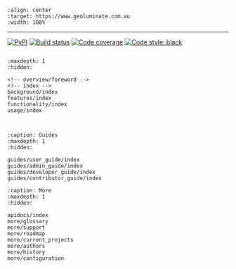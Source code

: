```{figure} _static/logo.svg
:align: center
:target: https://www.geoluminate.com.au
:width: 100%
```
______________________________________________________________________

[![PyPI](https://badge.fury.io/py/geoluminate.svg)](https://badge.fury.io/py/geoluminate) 
[![Build status](https://travis-ci.org/SSJenny90/geoluminate.svg?branch=master)](https://travis-ci.org/SSJenny90/geoluminate) 
[![Code coverage](https://codecov.io/gh/SSJenny90/geoluminate/branch/master/graph/badge.svg)](https://codecov.io/gh/SSJenny90/geoluminate) 
[![Code style: black](https://img.shields.io/badge/code%20style-black-000000.svg)](https://github.com/ambv/black)

<!-- [![Build Status](https://img.shields.io/github/actions/workflow/status/cookiecutter/cookiecutter-django/ci.yml?branch=master)](https://github.com/cookiecutter/cookiecutter-django/actions/workflows/ci.yml?query=branch%3Amaster) -->
<!-- [![Documentation Status](https://readthedocs.org/projects/cookiecutter-django/badge/?version=latest)](https://cookiecutter-django.readthedocs.io/en/latest/?badge=latest) -->
<!-- [![pre-commit.ci status](https://results.pre-commit.ci/badge/github/cookiecutter/cookiecutter-django/master.svg)](https://results.pre-commit.ci/latest/github/cookiecutter/cookiecutter-django/master) -->


<!-- [![Updates](https://pyup.io/repos/github/cookiecutter/cookiecutter-django/shield.svg)](https://pyup.io/repos/github/cookiecutter/cookiecutter-django/)
[![Join our Discord](https://img.shields.io/badge/Discord-cookiecutter-5865F2?style=flat&logo=discord&logoColor=white)](https://discord.gg/uFXweDQc5a)
[![Code Helpers Badge](https://www.codetriage.com/cookiecutter/cookiecutter-django/badges/users.svg)](https://www.codetriage.com/cookiecutter/cookiecutter-django) -->

```{include} overview/introduction.md
```


```{toctree}
:maxdepth: 1
:hidden:

<!-- overview/foreword -->
<!-- index -->
background/index
features/index
functionality/index
usage/index



```

```{toctree}
:caption: Guides
:maxdepth: 1
:hidden:

guides/user_guide/index
guides/admin_guide/index
guides/developer_guide/index
guides/contributor_guide/index

```


```{toctree}
:caption: More
:maxdepth: 1
:hidden:

apidocs/index
more/glossary
more/support
more/roadmap
more/current_projects
more/authors
more/history
more/configuration
```

<!-- ## Indices and tables

- {ref}`genindex`
- {ref}`modindex`
- {ref}`search` -->
